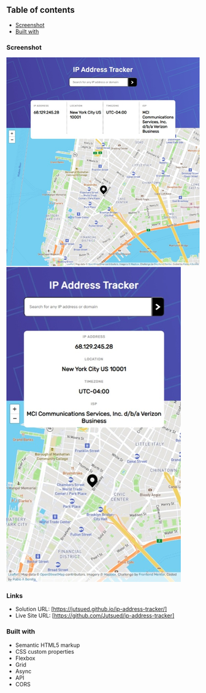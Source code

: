 ## Table of contents
  - [Screenshot](#screenshot)
  - [Built with](#built-with)

### Screenshot

![](./images/screenshot.jpeg)
![](./images/phoneimg.jpeg)

### Links

- Solution URL: [https://jutsued.github.io/ip-address-tracker/]
- Live Site URL: [https://github.com/Jutsued/ip-address-tracker]

### Built with

- Semantic HTML5 markup
- CSS custom properties
- Flexbox
- Grid
- Async
- API
- CORS



